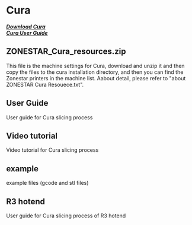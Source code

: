 # Cura
***[Download Cura](https://ultimaker.com/software/ultimaker-cura)***   
***[Cura User Guide](https://support.ultimaker.com/hc/en-us/categories/360002327600-Software)***   

## ZONESTAR_Cura_resources.zip  
This file is the machine settings for Cura, download and unzip it and then copy the files to the cura installation directory, and then you can find the Zonestar printers in the machine list. Aabout detail, please refer to "about ZONESTAR Cura Resouece.txt".
  
## User Guide
User guide for Cura slicing process
  
## Video tutorial
Video tutorial for Cura slicing process

## example
example files (gcode and stl files)

## R3 hotend
User guide for Cura slicing process of R3 hotend 

